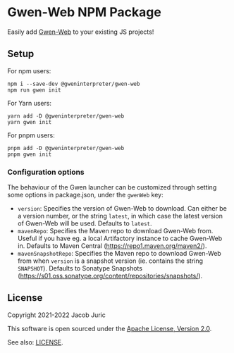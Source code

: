 Gwen-Web NPM Package
====================

Easily add [Gwen-Web](https://github.com/gwen-interpreter/gwen-web) to your
existing JS projects!

Setup
-----
For npm users:
```
npm i --save-dev @gweninterpreter/gwen-web
npm run gwen init
```

For Yarn users:
```
yarn add -D @gweninterpreter/gwen-web
yarn gwen init
```

For pnpm users:
```
pnpm add -D @gweninterpreter/gwen-web
pnpm gwen init
```

### Configuration options

The behaviour of the Gwen launcher can be customized through setting some
options in package.json, under the `gwenWeb` key:

- `version`: Specifies the version of Gwen-Web to download. Can either be a
  version number, or the string `latest`, in which case the latest version of
  Gwen-Web will be used. Defaults to `latest`.
- `mavenRepo`: Specifies the Maven repo to download Gwen-Web from. Useful if you
  have eg. a local Artifactory instance to cache Gwen-Web in. Defaults to Maven
  Central (https://repo1.maven.org/maven2/).
- `mavenSnapshotRepo`: Specifies the Maven repo to download Gwen-Web from when
  `version` is a snapshot version (ie. contains the string `SNAPSHOT`). Defaults
  to Sonatype Snapshots
  (https://s01.oss.sonatype.org/content/repositories/snapshots/).

License
-------

Copyright 2021-2022 Jacob Juric

This software is open sourced under the
[Apache License, Version 2.0](http://www.apache.org/licenses/LICENSE-2.0.txt).

See also: [LICENSE](LICENSE).
